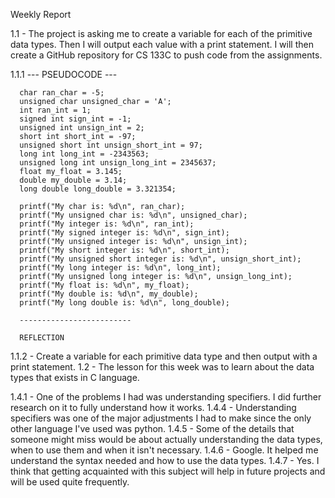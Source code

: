 Weekly Report

1.1 - The project is asking me to create a variable for each of the primitive data types.
      Then I will output each value with a print statement.
      I will then create a GitHub repository for CS 133C to push code from the assignments.
      
1.1.1      --- PSEUDOCODE ---

      char ran_char = -5;
      unsigned char unsigned_char = 'A';
      int ran_int = 1;
      signed int sign_int = -1;
      unsigned int unsign_int = 2;
      short int short_int = -97;
      unsigned short int unsign_short_int = 97;
      long int long_int = -2343563;
      unsigned long int unsign_long_int = 2345637;
      float my_float = 3.145;
      double my_double = 3.14;
      long double long_double = 3.321354;
      
      printf("My char is: %d\n", ran_char);
      printf("My unsigned char is: %d\n", unsigned_char);
      printf("My integer is: %d\n", ran_int);
      printf("My signed integer is: %d\n", sign_int);
      printf("My unsigned integer is: %d\n", unsign_int);
      printf("My short integer is: %d\n", short_int);
      printf("My unsigned short integer is: %d\n", unsign_short_int);
      printf("My long integer is: %d\n", long_int);
      printf("My unsigned long integer is: %d\n", unsign_long_int);
      printf("My float is: %d\n", my_float);
      printf("My double is: %d\n", my_double);
      printf("My long double is: %d\n", long_double);
      
      -------------------------
      
      REFLECTION
      
1.1.2 - Create a variable for each primitive data type and then output with a print statement.
1.2 - The lesson for this week was to learn about the data types that exists in C language.

1.4.1 - One of the problems I had was understanding specifiers. I did further research on it to fully understand
        how it works.
1.4.4 - Understanding specifiers was one of the major adjustments I had to make since the only other language I've used
        was python.
1.4.5 - Some of the details that someone might miss would be about actually understanding the data types, when to use them
        and when it isn't necessary.
1.4.6 - Google. It helped me understand the syntax needed and how to use the data types.
1.4.7 - Yes. I think that getting acquainted with this subject will help in future projects and will be used quite frequently.
